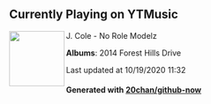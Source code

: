 ## Currently Playing on YTMusic

[<img align="left" width="100" src="https://lh3.googleusercontent.com/IWvhTJeAKXQ7RgWqvmTl3zeR6e4Vu-A6FKu8BRu1HvCX44jZXsw59qi4TiABPMtSOqTi08ZZyZbbfF8K">](https://music.youtube.com/channel/UC0ajkOzj8xE3Gs3LHCE243A)

J. Cole - No Role Modelz

**Albums**: 2014 Forest Hills Drive

Last updated at 10/19/2020 11:32

#### Generated with [20chan/github-now](https://github.com/20chan/github-now)


<!--
**20chan/20chan** is a ✨ _special_ ✨ repository because its `README.md` (this file) appears on your GitHub profile.

Here are some ideas to get you started:

- 🔭 I’m currently working on ...
- 🌱 I’m currently learning ...
- 👯 I’m looking to collaborate on ...
- 🤔 I’m looking for help with ...
- 💬 Ask me about ...
- 📫 How to reach me: ...
- 😄 Pronouns: ...
- ⚡ Fun fact: ...
-->
